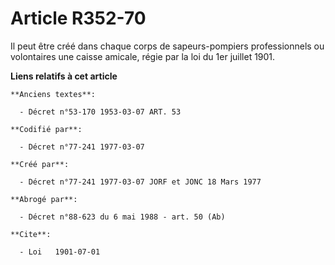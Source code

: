 # Article R352-70

Il peut être créé dans chaque corps de sapeurs-pompiers professionnels ou volontaires une caisse amicale, régie par la loi du
1er juillet 1901.

**Liens relatifs à cet article**

	**Anciens textes**:

	  - Décret n°53-170 1953-03-07 ART. 53

	**Codifié par**:

	  - Décret n°77-241 1977-03-07

	**Créé par**:

	  - Décret n°77-241 1977-03-07 JORF et JONC 18 Mars 1977

	**Abrogé par**:

	  - Décret n°88-623 du 6 mai 1988 - art. 50 (Ab)

	**Cite**:

	  - Loi   1901-07-01
